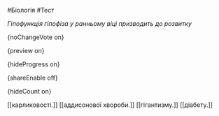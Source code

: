 #Біологія #Тест

*Гіпофункція гіпофіза у ранньому віці призводить до розвитку*

{noChangeVote on}

{preview on}

{hideProgress on}

{shareEnable off}

{hideCount on}

[[карликовості.]]
[[аддисонової хвороби.]]
[[гігантизму.]]
[[діабету.]]
